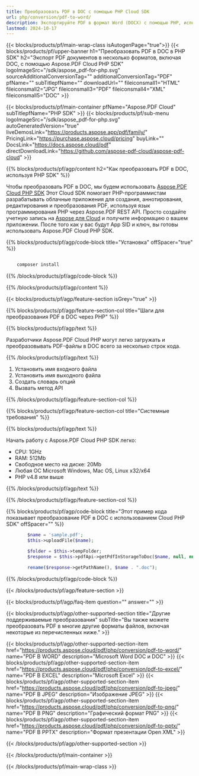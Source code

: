 ```yaml
---
title: Преобразовать PDF в DOC с помощью PHP Cloud SDK
url: php/conversion/pdf-to-word/
description: Экспортируйте PDF в формат Word (DOCX) с помощью PHP, используя Aspose.PDF Cloud SDK. Обеспечьте легкость редактирования и повторного использования.
lastmod: 2024-10-17
---
```


{{< blocks/products/pf/main-wrap-class isAutogenPage="true">}}
{{< blocks/products/pf/upper-banner h1="Преобразовать PDF в DOC в PHP SDK" h2="Экспорт PDF документов в несколько форматов, включая DOC, с помощью Aspose.PDF Cloud PHP SDK" logoImageSrc="/sdk/aspose_pdf-for-php.svg" sourceAdditionalConversionTag="" additionalConversionTag="PDF" pfName="" subTitlepfName="" downloadUrl="" fileiconsmall1="HTML" fileiconsmall2="JPG" fileiconsmall3="PDF" fileiconsmall4="XML" fileiconsmall5="DOC" >}}

{{< blocks/products/pf/main-container pfName="Aspose.PDF Cloud" subTitlepfName="PHP SDK" >}}
{{< blocks/products/pf/sub-menu logoImageSrc="/sdk/aspose_pdf-for-php.svg"
autoGeneratedVersion="true"
liveDemosLink="https://products.aspose.app/pdf/family/" PricingLink="https://purchase.aspose.cloud/pricing" buyLink="" DocsLink="https://docs.aspose.cloud/pdf"  directDownloadLink="https://github.com/aspose-pdf-cloud/aspose-pdf-cloud" >}}

{{% blocks/products/pf/agp/content h2="Как преобразовать PDF в DOC, используя PHP SDK" %}}

Чтобы преобразовать PDF в DOC, мы будем использовать
[Aspose.PDF Cloud PHP SDK](https://products.aspose.cloud/pdf/php/)
Этот Cloud SDK помогает PHP-программистам разрабатывать облачные приложения для создания, аннотирования, редактирования и преобразования PDF, используя язык программирования PHP через Aspose.PDF REST API. Просто создайте учетную запись на [Aspose для Cloud](https://dashboard.aspose.cloud/#/apps) и получите информацию о вашем приложении. После того как у вас будут App SID и ключ, вы готовы использовать Aspose.PDF Cloud PHP SDK.

{{% blocks/products/pf/agp/code-block title="Установка" offSpacer="true" %}}

```bash

    composer install

```

{{% /blocks/products/pf/agp/code-block %}}

{{% /blocks/products/pf/agp/content %}}

{{< blocks/products/pf/agp/feature-section isGrey="true" >}}

{{% blocks/products/pf/agp/feature-section-col title="Шаги для преобразования PDF в DOC через PHP" %}}

{{% blocks/products/pf/agp/text %}}

Разработчики Aspose.PDF Cloud PHP могут легко загружать и преобразовывать PDF-файлы в DOC всего за несколько строк кода.

{{% /blocks/products/pf/agp/text %}}

1. Установить имя входного файла
1. Установить имя выходного файла
1. Создать словарь опций
1. Вызвать метод API

{{% /blocks/products/pf/agp/feature-section-col %}}

{{% blocks/products/pf/agp/feature-section-col title="Системные требования" %}}

{{% blocks/products/pf/agp/text %}}

Начать работу с Aspose.PDF Cloud PHP SDK легко:

* CPU: 1GHz
* RAM: 512Mb
* Свободное место на диске: 20Mb
* Любая ОС Microsoft Windows, Mac OS, Linux x32/x64
* PHP v4.8 или выше

{{% /blocks/products/pf/agp/text %}}

{{% /blocks/products/pf/agp/feature-section-col %}}

{{% blocks/products/pf/agp/code-block title="Этот пример кода показывает преобразование PDF в DOC с использованием Cloud PHP SDK" offSpacer="" %}}

```php
        $name = 'sample.pdf';
        $this->uploadFile($name);

        $folder = $this->tempFolder;
        $response = $this->pdfApi->getPdfInStorageToDoc($name, null, null, null, null, null, null, null, null, $folder);  

        rename($response->getPathName(), $name . ".doc");
```

{{% /blocks/products/pf/agp/code-block %}}

{{< /blocks/products/pf/agp/feature-section >}}

{{< blocks/products/pf/agp/faq-item question="" answer="" >}}

{{< blocks/products/pf/agp/other-supported-section title="Другие поддерживаемые преобразования" subTitle="Вы также можете преобразовать PDF в многие другие форматы файлов, включая некоторые из перечисленных ниже." >}}

{{< blocks/products/pf/agp/other-supported-section-item href="https://products.aspose.cloud/pdf/php/conversion/pdf-to-word/" name="PDF В WORD" description="Microsoft Word DOC и DOC" >}}
{{< blocks/products/pf/agp/other-supported-section-item href="https://products.aspose.cloud/pdf/php/conversion/pdf-to-excel/" name="PDF В EXCEL" description="Microsoft Excel" >}}
{{< blocks/products/pf/agp/other-supported-section-item href="https://products.aspose.cloud/pdf/php/conversion/pdf-to-jpeg/" name="PDF В JPEG" description="Изображение JPEG" >}}
{{< blocks/products/pf/agp/other-supported-section-item href="https://products.aspose.cloud/pdf/php/conversion/pdf-to-png/" name="PDF В PNG" description="Графический формат PNG" >}}
{{< blocks/products/pf/agp/other-supported-section-item href="https://products.aspose.cloud/pdf/php/conversion/pdf-to-pptx/" name="PDF В PPTX" description="Формат презентации Open XML" >}}

{{< /blocks/products/pf/agp/other-supported-section >}}

{{< /blocks/products/pf/main-container >}}

{{< /blocks/products/pf/main-wrap-class >}}



